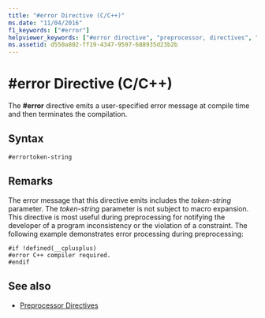 ```yaml
---
title: "#error Directive (C/C++)"
ms.date: "11/04/2016"
f1_keywords: ["#error"]
helpviewer_keywords: ["#error directive", "preprocessor, directives", "error directive (#error directive)"]
ms.assetid: d550a802-ff19-4347-9597-688935d23b2b
---
```

# #error Directive (C/C++)
The **#error** directive emits a user-specified error message at compile time and then terminates the compilation.

## Syntax

```
#errortoken-string
```

## Remarks

The error message that this directive emits includes the *token-string* parameter. The *token-string* parameter is not subject to macro expansion. This directive is most useful during preprocessing for notifying the developer of a program inconsistency or the violation of a constraint. The following example demonstrates error processing during preprocessing:

```
#if !defined(__cplusplus)
#error C++ compiler required.
#endif
```

## See also

- [Preprocessor Directives](../preprocessor/preprocessor-directives.md)
